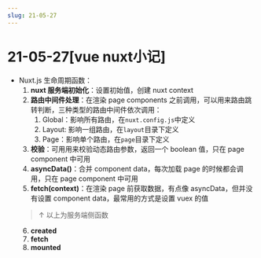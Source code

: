 ```yaml
---
slug: 21-05-27
---
```


# 21-05-27[vue nuxt小记]

- Nuxt.js 生命周期函数：
  1. **nuxt 服务端初始化**：设置初始值，创建 nuxt context
  2. **路由中间件处理**：在渲染 page components 之前调用，可以用来路由跳转判断，三种类型的路由中间件依次调用：
     1. Global：影响所有路由，在`nuxt.config.js`中定义
     2. Layout: 影响一组路由，在`layout`目录下定义
     3. Page：影响单个路由，在`page`目录下定义
  3. **校验**：可用用来校验动态路由参数，返回一个 boolean 值，只在 page component 中可用
  4. **asyncData()**：合并 component data，每次加载 page 的时候都会调用，只在 page component 中可用
  5. **fetch(context)**：在渲染 page 前获取数据，有点像 asyncData，但并没有设置 component data，最常用的方式是设置 vuex 的值
  > ↑ 以上为服务端侧函数
  6. **created**
  7. **fetch**
  8. **mounted**
